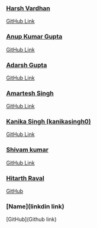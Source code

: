 <!-- add your name and links after the bottom most name -->

### [Harsh Vardhan](https://github.com/harshvardhansb)
 [GitHub Link](https://github.com/harshvardhansb) 
<!-- next name below this line -->

### [Anup Kumar Gupta](https://github.com/anupgupta09)
 [GitHub Link](https://github.com/anupgupta09) 
<!-- next name below this line -->

### [Adarsh Gupta](https://github.com/adarsh1114)
 [GitHub Link](https://github.com/adarsh1114) 
<!-- next name below this line -->

### [Amartesh Singh](https://github.com/im-anahata)
 [GitHub Link](https://github.com/im-anahata) 
<!-- next name below this line -->

### [Kanika Singh (kanikasingh0)](https://github.com/kanikasingh0)
 [GitHub Link](https://github.com/kanikasingh0)
<!-- next name below this line -->

### [Shivam kumar](https://github.com/shivam04099)
 [GitHub Link](https://github.com/shivam04099)
<!-- next name below this line -->

### [Hitarth Raval](https://www.linkedin.com/in/ravalhitarth/)
 [GitHub](https://github.com/hitarthraval)
<!-- next name below this line --> 


### [Name](linkdin link)
 [GitHub](Github link)
<!-- next name below this line --> 

